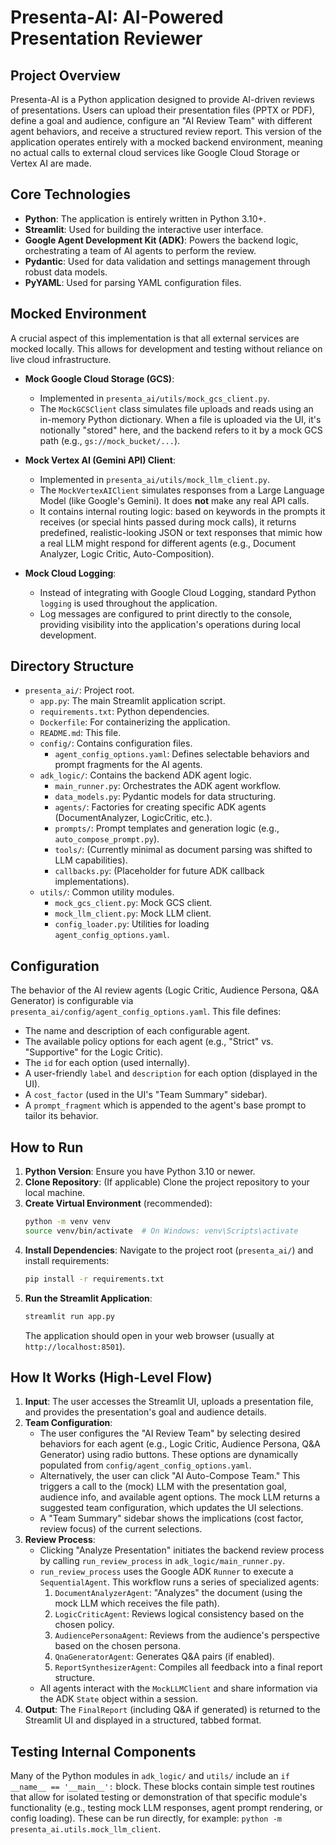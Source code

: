 # Presenta-AI: AI-Powered Presentation Reviewer

## Project Overview

Presenta-AI is a Python application designed to provide AI-driven reviews of presentations. Users can upload their presentation files (PPTX or PDF), define a goal and audience, configure an "AI Review Team" with different agent behaviors, and receive a structured review report. This version of the application operates entirely with a mocked backend environment, meaning no actual calls to external cloud services like Google Cloud Storage or Vertex AI are made.

## Core Technologies

-   **Python**: The application is entirely written in Python 3.10+.
-   **Streamlit**: Used for building the interactive user interface.
-   **Google Agent Development Kit (ADK)**: Powers the backend logic, orchestrating a team of AI agents to perform the review.
-   **Pydantic**: Used for data validation and settings management through robust data models.
-   **PyYAML**: Used for parsing YAML configuration files.

## Mocked Environment

A crucial aspect of this implementation is that all external services are mocked locally. This allows for development and testing without reliance on live cloud infrastructure.

-   **Mock Google Cloud Storage (GCS)**:
    -   Implemented in `presenta_ai/utils/mock_gcs_client.py`.
    -   The `MockGCSClient` class simulates file uploads and reads using an in-memory Python dictionary. When a file is uploaded via the UI, it's notionally "stored" here, and the backend refers to it by a mock GCS path (e.g., `gs://mock_bucket/...`).

-   **Mock Vertex AI (Gemini API) Client**:
    -   Implemented in `presenta_ai/utils/mock_llm_client.py`.
    -   The `MockVertexAIClient` simulates responses from a Large Language Model (like Google's Gemini). It does **not** make any real API calls.
    -   It contains internal routing logic: based on keywords in the prompts it receives (or special hints passed during mock calls), it returns predefined, realistic-looking JSON or text responses that mimic how a real LLM might respond for different agents (e.g., Document Analyzer, Logic Critic, Auto-Composition).

-   **Mock Cloud Logging**:
    -   Instead of integrating with Google Cloud Logging, standard Python `logging` is used throughout the application.
    -   Log messages are configured to print directly to the console, providing visibility into the application's operations during local development.

## Directory Structure

-   `presenta_ai/`: Project root.
    -   `app.py`: The main Streamlit application script.
    -   `requirements.txt`: Python dependencies.
    -   `Dockerfile`: For containerizing the application.
    -   `README.md`: This file.
    -   `config/`: Contains configuration files.
        -   `agent_config_options.yaml`: Defines selectable behaviors and prompt fragments for the AI agents.
    -   `adk_logic/`: Contains the backend ADK agent logic.
        -   `main_runner.py`: Orchestrates the ADK agent workflow.
        -   `data_models.py`: Pydantic models for data structuring.
        -   `agents/`: Factories for creating specific ADK agents (DocumentAnalyzer, LogicCritic, etc.).
        -   `prompts/`: Prompt templates and generation logic (e.g., `auto_compose_prompt.py`).
        -   `tools/`: (Currently minimal as document parsing was shifted to LLM capabilities).
        -   `callbacks.py`: (Placeholder for future ADK callback implementations).
    -   `utils/`: Common utility modules.
        -   `mock_gcs_client.py`: Mock GCS client.
        -   `mock_llm_client.py`: Mock LLM client.
        -   `config_loader.py`: Utilities for loading `agent_config_options.yaml`.

## Configuration

The behavior of the AI review agents (Logic Critic, Audience Persona, Q&A Generator) is configurable via `presenta_ai/config/agent_config_options.yaml`. This file defines:
-   The name and description of each configurable agent.
-   The available policy options for each agent (e.g., "Strict" vs. "Supportive" for the Logic Critic).
-   The `id` for each option (used internally).
-   A user-friendly `label` and `description` for each option (displayed in the UI).
-   A `cost_factor` (used in the UI's "Team Summary" sidebar).
-   A `prompt_fragment` which is appended to the agent's base prompt to tailor its behavior.

## How to Run

1.  **Python Version**: Ensure you have Python 3.10 or newer.
2.  **Clone Repository**: (If applicable) Clone the project repository to your local machine.
3.  **Create Virtual Environment** (recommended):
    ```bash
    python -m venv venv
    source venv/bin/activate  # On Windows: venv\Scripts\activate
    ```
4.  **Install Dependencies**: Navigate to the project root (`presenta_ai/`) and install requirements:
    ```bash
    pip install -r requirements.txt
    ```
5.  **Run the Streamlit Application**:
    ```bash
    streamlit run app.py
    ```
    The application should open in your web browser (usually at `http://localhost:8501`).

## How It Works (High-Level Flow)

1.  **Input**: The user accesses the Streamlit UI, uploads a presentation file, and provides the presentation's goal and audience details.
2.  **Team Configuration**:
    *   The user configures the "AI Review Team" by selecting desired behaviors for each agent (e.g., Logic Critic, Audience Persona, Q&A Generator) using radio buttons. These options are dynamically populated from `config/agent_config_options.yaml`.
    *   Alternatively, the user can click "AI Auto-Compose Team." This triggers a call to the (mock) LLM with the presentation goal, audience info, and available agent options. The mock LLM returns a suggested team configuration, which updates the UI selections.
    *   A "Team Summary" sidebar shows the implications (cost factor, review focus) of the current selections.
3.  **Review Process**:
    *   Clicking "Analyze Presentation" initiates the backend review process by calling `run_review_process` in `adk_logic/main_runner.py`.
    *   `run_review_process` uses the Google ADK `Runner` to execute a `SequentialAgent`. This workflow runs a series of specialized agents:
        1.  `DocumentAnalyzerAgent`: "Analyzes" the document (using the mock LLM which receives the file path).
        2.  `LogicCriticAgent`: Reviews logical consistency based on the chosen policy.
        3.  `AudiencePersonaAgent`: Reviews from the audience's perspective based on the chosen persona.
        4.  `QnaGeneratorAgent`: Generates Q&A pairs (if enabled).
        5.  `ReportSynthesizerAgent`: Compiles all feedback into a final report structure.
    *   All agents interact with the `MockLLMClient` and share information via the ADK `State` object within a session.
4.  **Output**: The `FinalReport` (including Q&A if generated) is returned to the Streamlit UI and displayed in a structured, tabbed format.

## Testing Internal Components

Many of the Python modules in `adk_logic/` and `utils/` include an `if __name__ == '__main__':` block. These blocks contain simple test routines that allow for isolated testing or demonstration of that specific module's functionality (e.g., testing mock LLM responses, agent prompt rendering, or config loading). These can be run directly, for example: `python -m presenta_ai.utils.mock_llm_client`.

```
